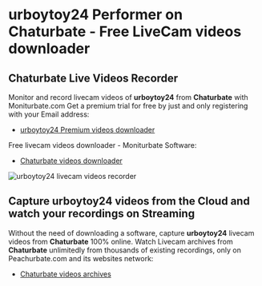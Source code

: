 # urboytoy24 Performer on Chaturbate - Free LiveCam videos downloader

## Chaturbate Live Videos Recorder

Monitor and record livecam videos of **urboytoy24** from **Chaturbate** with Moniturbate.com
Get a premium trial for free by just and only registering with your Email address:
* [urboytoy24 Premium videos downloader](https://moniturbate.com/request-demo-licence-key.html)

Free livecam videos downloader - Moniturbate Software:
* [Chaturbate videos downloader](https://moniturbate.com/moniturbate-download-software.html)

![urboytoy24 livecam videos recorder](https://peachurnet.com/templates/moniturbate-software.png)


## Capture urboytoy24 videos from the Cloud and watch your recordings on Streaming

Without the need of downloading a software, capture **urboytoy24** livecam videos from **Chaturbate** 100% online.
Watch Livecam archives from **Chaturbate** unlimitedly from thousands of existing recordings, only on Peachurbate.com and its websites network:
* [Chaturbate videos archives](https://peachurnet.com/)